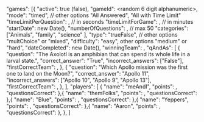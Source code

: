 "games": [{
			"active": true (false),
			"gameId": <random 6 digit alphanumeric>,
			"mode": "timed", // other options "All Answered", "All with Time Limit"
			"timeLimitPerQuestion": <w>, // in seconds
			"timeLimitForGame": <z>, // in minutes
			"startDate": new Date(),
			"numberOfQuestions": <y>, // max 50
			"categories": ["Animals", "family", "science" ],
			"type": "trueFalse", // other options "multChoice" or "mixed",
			"difficulty": "easy", other options "medium" or "hard",
			"dateCompleted": new Date(),
			"winningTeam": <team Name>,
			"qAndAs": [
				{
					"question": "The Axolotl is an amphibian that can spend its whole life in a larval state.",
					"correct_answer": "True",
					"incorrect_answers": ["False"],
					"firstCorrectTeam": <team name>,
				},
				{
					"question": "Which Apollo mission was the first one to land on the Moon?",
					"correct_answer": "Apollo 11",
					"incorrect_answers": ["Apollo 10", "Apollo 9", "Apollo 13"],
					"firstCorrectTeam": <team name>,
				},
			],
			"players": [
			{
				"name": "meAndI",
				"points": <count>,
				"questionsCorrect": <count>
			},{
				"name": "themFolks",
				"points": <count>,
				"questionsCorrect": <count>
			},{
				"name": "Blue",
				"points": <count>,
				"questionsCorrect": <count>
			},{
				"name": "Yeppers",
				"points": <count>,
				"questionsCorrect": <count>
			},{
				"name": "Aaron",
				"points": <count>,
				"questionsCorrect": <count>
			},
		},
	]
